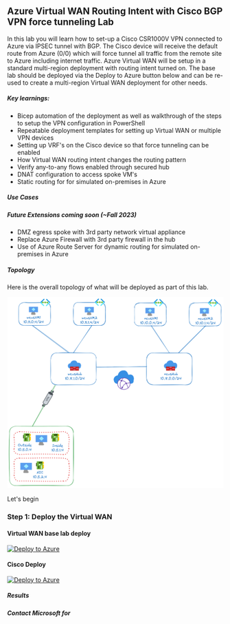
## Azure Virtual WAN Routing Intent with Cisco BGP VPN force tunneling Lab

In this lab you will learn how to set-up a Cisco CSR1000V VPN connected to Azure via IPSEC tunnel with BGP. The Cisco device will receive the default route from Azure (0/0) which will force tunnel all traffic from the remote site to Azure including internet traffic. Azure Virtual WAN will be setup in a standard multi-region deployment with routing intent turned on. The base lab should be deployed via the Deploy to Azure button below and can be re-used to create a multi-region Virtual WAN deployment for other needs.

##### Key learnings:
- Bicep automation of the deployment as well as walkthrough of the steps to setup the VPN configuration in PowerShell
- Repeatable deployment templates for setting up Virtual WAN or multiple VPN devices
- Setting up VRF's on the Cisco device so that force tunneling can be enabled
- How Virtual WAN routing intent changes the routing pattern
- Verify any-to-any flows enabled through secured hub
- DNAT configuration to access spoke VM's
- Static routing for for simulated on-premises in Azure

##### Use Cases


##### Future Extensions coming soon (~Fall 2023)
- DMZ egress spoke with 3rd party network virtual appliance
- Replace Azure Firewall with 3rd party firewall in the hub
- Use of Azure Route Server for dynamic routing for simulated on-premises in Azure


##### Topology

Here is the overall topology of what will be deployed as part of this lab.

![topology](https://github.com/bcosden/azure-cisco-bgp-lab/blob/master/assets/azure-virtualwan-cisco-vpn-topology.png)

Let's begin

### Step 1: Deploy the Virtual WAN

#### Virtual WAN base lab deploy

[![Deploy to Azure](https://aka.ms/deploytoazurebutton)](https://portal.azure.com/#create/Microsoft.Template/uri/https%3A%2F%2Fraw.githubusercontent.com%2Fbcosden%2Fazure-cisco-bgp-lab%2Fmaster%2Fvwan-arm%2Fvwan.json)



#### Cisco Deploy

[![Deploy to Azure](https://aka.ms/deploytoazurebutton)](https://portal.azure.com/#create/Microsoft.Template/uri/https%3A%2F%2Fraw.githubusercontent.com%2Fbcosden%2Fazure-cisco-bgp-lab%2Fmaster%2Fcisco-arm%2Fcisco.json)



##### Results


##### Contact Microsoft for



